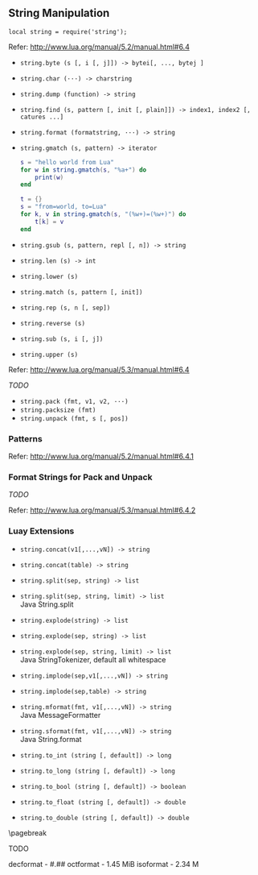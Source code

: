 ## String Manipulation

```
local string = require('string');
```

Refer: http://www.lua.org/manual/5.2/manual.html#6.4

*   `string.byte (s [, i [, j]]) -> bytei[, ..., bytej ]`
*   `string.char (···) -> charstring`
*   `string.dump (function) -> string`
*   `string.find (s, pattern [, init [, plain]]) -> index1, index2 [, catures ...]`
*   `string.format (formatstring, ···) -> string`
*   `string.gmatch (s, pattern) -> iterator`

    ```lua
    s = "hello world from Lua"
    for w in string.gmatch(s, "%a+") do
        print(w)
    end
    ```

    ```lua
    t = {}
    s = "from=world, to=Lua"
    for k, v in string.gmatch(s, "(%w+)=(%w+)") do
        t[k] = v
    end
    ```

*   `string.gsub (s, pattern, repl [, n]) -> string`
*   `string.len (s) -> int`
*   `string.lower (s)`
*   `string.match (s, pattern [, init])`
*   `string.rep (s, n [, sep])`
*   `string.reverse (s)`
*   `string.sub (s, i [, j])`
*   `string.upper (s)`

Refer: http://www.lua.org/manual/5.3/manual.html#6.4

*TODO*

*   `string.pack (fmt, v1, v2, ···)`
*   `string.packsize (fmt)`
*   `string.unpack (fmt, s [, pos])`

### Patterns

Refer: http://www.lua.org/manual/5.2/manual.html#6.4.1

### Format Strings for Pack and Unpack

*TODO*

Refer: http://www.lua.org/manual/5.3/manual.html#6.4.2

### Luay Extensions

*   `string.concat(v1[,...,vN]) -> string`
*   `string.concat(table) -> string`
  
*   `string.split(sep, string) -> list`
*   `string.split(sep, string, limit) -> list` \
    Java String.split
   
*   `string.explode(string) -> list`
*   `string.explode(sep, string) -> list`
*   `string.explode(sep, string, limit) -> list` \
    Java StringTokenizer, default all whitespace
  
*   `string.implode(sep,v1[,...,vN]) -> string`
*   `string.implode(sep,table) -> string`
  
*   `string.mformat(fmt, v1[,...,vN]) -> string` \
    Java MessageFormatter

*   `string.sformat(fmt, v1[,...,vN]) -> string` \
    Java String.format

* `string.to_int (string [, default]) -> long`
* `string.to_long (string [, default]) -> long`
* `string.to_bool (string [, default]) -> boolean`
* `string.to_float (string [, default]) -> double`
* `string.to_double (string [, default]) -> double`

\pagebreak

TODO

decformat - #.##
octformat - 1.45 MiB
isoformat - 2.34 M

